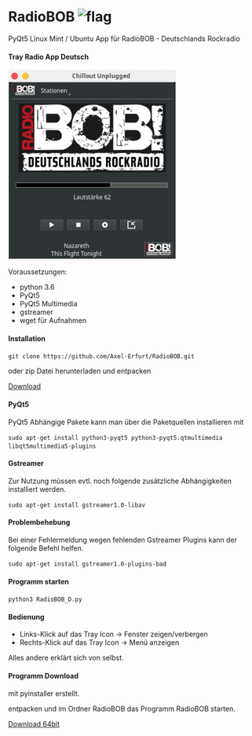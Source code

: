 # RadioBOB ![flag](https://github.githubassets.com/images/icons/emoji/unicode/1f1e9-1f1ea.png)
PyQt5 Linux Mint / Ubuntu App für RadioBOB - Deutschlands Rockradio

#### Tray Radio App Deutsch

![alt text](https://github.com/Axel-Erfurt/RadioBOB/blob/master/screenshot.png)

Voraussetzungen:

- python 3.6
- PyQt5
- PyQt5 Multimedia
 - gstreamer
 - wget für Aufnahmen
 
 #### Installation
 
 ```git clone https://github.com/Axel-Erfurt/RadioBOB.git```
 
 oder zip Datei herunterladen und entpacken
 
 [Download](https://github.com/Axel-Erfurt/RadioBOB/archive/master.zip)

 
#### PyQt5

PyQt5 Abhängige Pakete kann man über die Paketquellen installieren mit

```sudo apt-get install python3-pyqt5 python3-pyqt5.qtmultimedia libqt5multimedia5-plugins```

#### Gstreamer

Zur Nutzung müssen evtl. noch folgende zusätzliche Abhängigkeiten installiert werden.

```sudo apt-get install gstreamer1.0-libav```

#### Problembehebung

Bei einer Fehlermeldung wegen fehlenden Gstreamer Plugins kann der folgende Befehl helfen.

```sudo apt-get install gstreamer1.0-plugins-bad```

#### Programm starten

```python3 RadioBOB_D.py```

#### Bedienung

- Links-Klick auf das Tray Icon -> Fenster zeigen/verbergen
- Rechts-Klick auf das Tray Icon -> Menü anzeigen

Alles andere erklärt sich von selbst.

#### Programm Download

mit pyinstaller erstellt.

entpacken und im Ordner RadioBOB das Programm RadioBOB starten.

[Download 64bit](https://www.dropbox.com/s/q4oojhc62q5n16q/RadioBOB64.tar.gz?dl=1)
